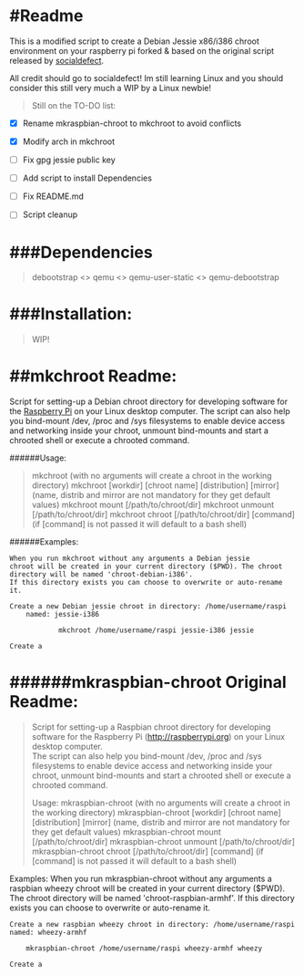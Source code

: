 #Readme
================

This is a modified script to create a Debian Jessie x86/i386 chroot environment on your raspberry pi forked & based on the original script released by [socialdefect](https://github.com/socialdefect/mkraspbian-chroot). 


All credit should go to socialdefect! Im still learning Linux and you should consider this still very much a WIP by a Linux newbie! 

>Still on the TO-DO list:

- [x] Rename mkraspbian-chroot to mkchroot to avoid conflicts
- [x] Modify arch in mkchroot
- [ ] Fix gpg jessie public key
- [ ] Add script to install Dependencies
- [ ] Fix README.md
- [ ] Script cleanup


###Dependencies
=================

>debootstrap <> qemu <> qemu-user-static <> qemu-debootstrap

###Installation:
=================

>WIP!





##mkchroot Readme:
==================================

Script for setting-up a Debian chroot directory for developing software for the [Raspberry Pi](http://raspberrypi.org) on your Linux desktop computer.
The script can also help you bind-mount /dev, /proc and /sys filesystems to enable device
access and networking inside your chroot, unmount bind-mounts and start a chrooted shell or
execute a chrooted command.

######Usage:
       
>mkchroot (with no arguments will create a chroot in the working directory)
>       mkchroot [workdir] [chroot name] [distribution] [mirror] (name, distrib and mirror are not mandatory for they get default values)
>       mkchroot mount [/path/to/chroot/dir]
>       mkchroot unmount [/path/to/chroot/dir]
>       mkchroot chroot [/path/to/chroot/dir] [command] (if [command] is not passed it will default to a bash shell)

######Examples:
    
	When you run mkchroot without any arguments a Debian jessie
    chroot will be created in your current directory ($PWD). The chroot
    directory will be named 'chroot-debian-i386'.
    If this directory exists you can choose to overwrite or auto-rename it.

    Create a new Debian jessie chroot in directory: /home/username/raspi
        named: jessie-i386

                mkchroot /home/username/raspi jessie-i386 jessie

    Create a

######mkraspbian-chroot Original Readme:
======

>Script for setting-up a Raspbian chroot directory for developing software for the Raspberry Pi 
>(http://raspberrypi.org) on your Linux desktop computer.  
>The script can also help you bind-mount /dev, /proc and /sys filesystems to enable device 
>access and networking inside your chroot, unmount bind-mounts and start a chrooted shell or 
>execute a chrooted command.
>
>Usage:
>       mkraspbian-chroot
>		(with no arguments will create a chroot in the working directory)
>       mkraspbian-chroot [workdir] [chroot name] [distribution] [mirror]
>		(name, distrib and mirror are not mandatory for they get default values)
>       mkraspbian-chroot mount [/path/to/chroot/dir]
>       mkraspbian-chroot unmount [/path/to/chroot/dir]
>       mkraspbian-chroot chroot [/path/to/chroot/dir] [command] 
>		(if [command] is not passed it will default to a bash shell)

Examples:
    When you run mkraspbian-chroot without any arguments a raspbian wheezy
    chroot will be created in your current directory ($PWD). The chroot
    directory will be named 'chroot-raspbian-armhf'.
    If this directory exists you can choose to overwrite or auto-rename it.

    Create a new raspbian wheezy chroot in directory: /home/username/raspi 
	named: wheezy-armhf

		mkraspbian-chroot /home/username/raspi wheezy-armhf wheezy

    Create a
